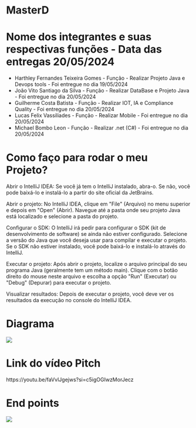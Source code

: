 # MasterD

<h1>Nome dos integrantes e suas respectivas funções -  Data das entregas 20/05/2024</h1>
<ul>
  <li>Harthley Fernandes Teixeira Gomes -  Função -  Realizar Projeto Java e Devops tools - Foi entregue no dia 19/05/2024</li>
  <li>João Vito Santiago da Silva - Função -  Realizar DataBase e Projeto Java - Foi entregue no dia 20/05/2024</li>
  <li>Guilherme Costa Batista - Função - Realizar IOT, IA e Compliance Quality - Foi entregue no dia 20/05/2024</li>
  <li>Lucas Felix Vassiliades - Função - Realizar Mobile - Foi entregue no dia 20/05/2024</li>
  <li>Michael Bombo Leon - Função - Realizar .net (C#) - Foi entregue no dia 20/05/2024</li>
</ul>

<h1>Como faço para rodar o meu Projeto?</h1>

<p>Abrir o IntelliJ IDEA: Se você já tem o IntelliJ instalado, abra-o. Se não, você pode baixá-lo e instalá-lo a partir do site oficial da JetBrains.

Abrir o projeto: No IntelliJ IDEA, clique em "File" (Arquivo) no menu superior e depois em "Open" (Abrir). Navegue até a pasta onde seu projeto Java está localizado e selecione a pasta do projeto.

Configurar o SDK: O IntelliJ irá pedir para configurar o SDK (kit de desenvolvimento de software) se ainda não estiver configurado. Selecione a versão do Java que você deseja usar para compilar e executar o projeto. Se o SDK não estiver instalado, você pode baixá-lo e instalá-lo através do IntelliJ.

Executar o projeto: Após abrir o projeto, localize o arquivo principal do seu programa Java (geralmente tem um método main). Clique com o botão direito do mouse neste arquivo e escolha a opção "Run" (Executar) ou "Debug" (Depurar) para executar o projeto.

Visualizar resultados: Depois de executar o projeto, você deve ver os resultados da execução no console do IntelliJ IDEA.</p>

<h1>Diagrama</h1> 
<img src="documentação/diagrama.png">

<h1>Link do vídeo Pitch</h1>
<p>https://youtu.be/faVvlJgejws?si=c5igOGIwzMorJecz</p>

<h1>End points</h1>
<img src="documentação/img.png">
